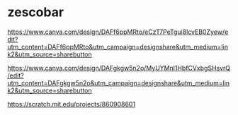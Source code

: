 # zescobar

https://www.canva.com/design/DAFf6ppMRto/eCzT7PeTgui8lcvEB0Zyew/edit?utm_content=DAFf6ppMRto&utm_campaign=designshare&utm_medium=link2&utm_source=sharebutton

https://www.canva.com/design/DAFgkgw5n2o/MyUYMnl1HbfCVxbgSHsvrQ/edit?utm_content=DAFgkgw5n2o&utm_campaign=designshare&utm_medium=link2&utm_source=sharebutton

https://scratch.mit.edu/projects/860908601
